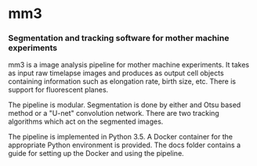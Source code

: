 # mm3
### Segmentation and tracking software for mother machine experiments

mm3 is a image analysis pipeline for mother machine experiments. It takes as input raw timelapse images and produces as output cell objects containing information such as elongation rate, birth size, etc. There is support for fluorescent planes.

The pipeline is modular. Segmentation is done by either and Otsu based method or a "U-net" convolution network. There are two tracking algorithms which act on the segmented images.

The pipeline is implemented in Python 3.5. A Docker container for the appropriate Python environment is provided. The docs folder contains a guide for setting up the Docker and using the pipeline. 
